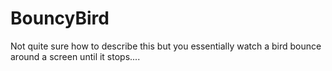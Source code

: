 # BouncyBird
Not quite sure how to describe this but you essentially watch a bird bounce around a screen until it stops.... 
